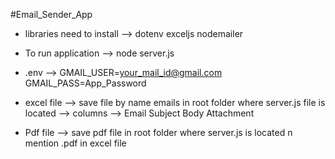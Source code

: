 #Email_Sender_App

* libraries need to install
--> dotenv exceljs nodemailer

* To run application 
--> node server.js

* .env 
--> GMAIL_USER=your_mail_id@gmail.com
    GMAIL_PASS=App_Password

* excel file
--> save file by name emails in root folder where server.js file is located
--> columns --> Email	Subject	Body	Attachment

* Pdf file
--> save pdf file in root folder where server.js is located n mention .pdf in excel file
